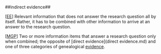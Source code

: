 ##indirect evidence##

\[[EE](SOURCES.md#EE)\]  Relevant information that does not answer the research question all by itself. Rather, it has to be combined with other information to arrive at an answer to the research question.

\[[MGP](SOURCES.md#MGP)\] Two or more information items that answer a research question only when combined; the opposite of [direct evidence](direct evidence.md) and one of three categories of genealogical [evidence](evidence.md).
